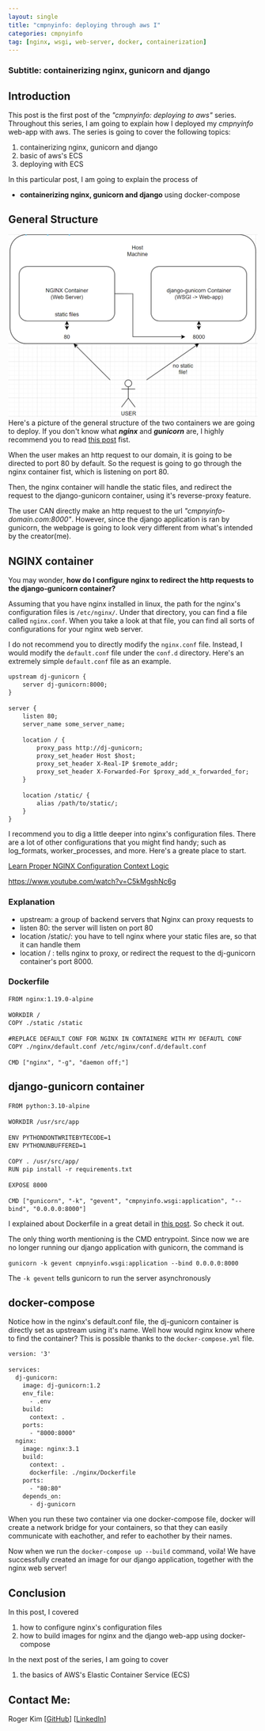 ```yaml
---
layout: single
title: "cmpnyinfo: deploying through aws I"
categories: cmpnyinfo
tag: [nginx, wsgi, web-server, docker, containerization]
---
```

### Subtitle: containerizing nginx, gunicorn and django

## Introduction

This post is the first post of the _"cmpnyinfo: deploying to aws"_ series. Throughout this series, I am going to explain how I deployed my _cmpnyinfo_ web-app with aws. The series is going to cover the following topics:
1. containerizing nginx, gunicorn and django
2. basic of aws's ECS
3. deploying with ECS

In this particular post, I am going to explain the process of
- **containerizing nginx, gunicorn and django** using docker-compose

## General Structure
![](/assets/img/containers-general-struct.png)
Here's a picture of the general structure of the two containers we are going to deploy. If you don't know what ***nginx*** and ***gunicorn*** are, I highly recommend you to read [this post](https://kmsrogerkim.github.io/django/what-and-why-nginx-gunicorn/) fist.

When the user makes an http request to our domain, it is going to be directed to port 80 by default. So the request is going to go through the nginx container fist, which is listening on port 80.

Then, the nginx container will handle the static files, and redirect the request to the django-gunicorn container, using it's reverse-proxy feature.

The user CAN directly make an http request to the url _"cmpnyinfo-domain.com:8000"_. However, since the django application is ran by gunicorn, the webpage is going to look very different from what's intended by the creator(me).

## NGINX container

You may wonder, **how do I configure nginx to redirect the http requests to the django-gunicorn container?**

Assuming that you have nginx installed in linux, the path for the nginx's configuration files is `/etc/nginx/`. Under that directory, you can find a file called `nginx.conf`. When you take a look at that file, you can find all sorts of configurations for your nginx web server.

I do not recommend you to directly modify the `nginx.conf` file. Instead, I would modify the `default.conf` file under the `conf.d` directory. Here's an extremely simple `default.conf` file as an example.
```
upstream dj-gunicorn {
    server dj-gunicorn:8000;
}

server {
    listen 80;
    server_name some_server_name;

    location / {
        proxy_pass http://dj-gunicorn;
        proxy_set_header Host $host;
        proxy_set_header X-Real-IP $remote_addr;
        proxy_set_header X-Forwarded-For $proxy_add_x_forwarded_for;
    }
    
    location /static/ {
        alias /path/to/static/;
    }
}
```
I recommend you to dig a little deeper into nginx's configuration files. There are a lot of other configurations that you might find handy; such as log_formats, worker_processes, and more. Here's a greate place to start.

[Learn Proper NGINX Configuration Context Logic](https://www.youtube.com/watch?v=C5kMgshNc6g) 

https://www.youtube.com/watch?v=C5kMgshNc6g

### Explanation

 - upstream: a group of backend servers that Nginx can proxy requests to
 - listen 80: the server will listen on port 80
 - location /static/: you have to tell nginx where your static files are, so that it can handle them
 - location / : tells nginx to proxy, or redirect the request to the dj-gunicorn container's port 8000.

### Dockerfile
```
FROM nginx:1.19.0-alpine

WORKDIR /
COPY ./static /static

#REPLACE DEFAULT CONF FOR NGINX IN CONTAINERE WITH MY DEFAUTL CONF
COPY ./nginx/default.conf /etc/nginx/conf.d/default.conf

CMD ["nginx", "-g", "daemon off;"]
```

## django-gunicorn container
```
FROM python:3.10-alpine

WORKDIR /usr/src/app

ENV PYTHONDONTWRITEBYTECODE=1
ENV PYTHONUNBUFFERED=1

COPY . /usr/src/app/
RUN pip install -r requirements.txt

EXPOSE 8000

CMD ["gunicorn", "-k", "gevent", "cmpnyinfo.wsgi:application", "--bind", "0.0.0.0:8000"]
```
I explained about Dockerfile in a great detail in [this post](https://kmsrogerkim.github.io/cmpnyinfo/cmpnyinfo-containerizing/). So check it out.

The only thing worth mentioning is the CMD entrypoint. Since now we are no longer running our django application with gunicorn, the command is 

`gunicorn -k gevent cmpnyinfo.wsgi:application --bind 0.0.0.0:8000`

The `-k gevent` tells gunicorn to run the server asynchronously

## docker-compose

Notice how in the nginx's default.conf file, the dj-gunicorn container is directly set as upstream using it's name. Well how would nginx know where to find the container? This is possible thanks to the `docker-compose.yml` file.
```
version: '3'

services:
  dj-gunicorn:
    image: dj-gunicorn:1.2
    env_file:
      - .env
    build:
      context: .
    ports:
      - "8000:8000"
  nginx:
    image: nginx:3.1
    build: 
      context: .
      dockerfile: ./nginx/Dockerfile
    ports:
      - "80:80"
    depends_on:
      - dj-gunicorn
```
When you run these two container via one docker-compose file, docker will create a network bridge for your containers, so that they can easily communicate with eachother, and refer to eachother by their names.

Now when we run the `docker-compose up --build` command, voila! We have successfully created an image for our django application, together with the nginx web server!

## Conclusion

In this post, I covered
1. how to configure nginx's configuration files
2. how to build images for nginx and the django web-app using docker-compose

In the next post of the series, I am going to cover
1. the basics of AWS's Elastic Container Service (ECS)

## Contact Me:

Roger Kim [[GitHub](https://github.com/kmsrogerkim)] [[LinkedIn](https://www.linkedin.com/in/kmsrogerkim/)] 


